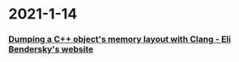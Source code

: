
# 2021-1-14

### [Dumping a C++ object's memory layout with Clang - Eli Bendersky's website](https://eli.thegreenplace.net/2012/12/17/dumping-a-c-objects-memory-layout-with-clang)